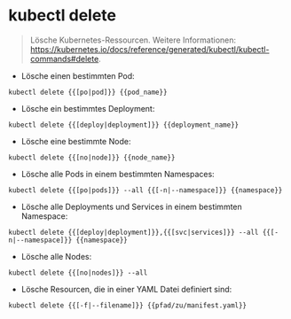 # kubectl delete

> Lösche Kubernetes-Ressourcen.
> Weitere Informationen: <https://kubernetes.io/docs/reference/generated/kubectl/kubectl-commands#delete>.

- Lösche einen bestimmten Pod:

`kubectl delete {{[po|pod]}} {{pod_name}}`

- Lösche ein bestimmtes Deployment:

`kubectl delete {{[deploy|deployment]}} {{deployment_name}}`

- Lösche eine bestimmte Node:

`kubectl delete {{[no|node]}} {{node_name}}`

- Lösche alle Pods in einem bestimmten Namespaces:

`kubectl delete {{[po|pods]}} --all {{[-n|--namespace]}} {{namespace}}`

- Lösche alle Deployments und Services in einem bestimmten Namespace:

`kubectl delete {{[deploy|deployment]}},{{[svc|services]}} --all {{[-n|--namespace]}} {{namespace}}`

- Lösche alle Nodes:

`kubectl delete {{[no|nodes]}} --all`

- Lösche Resourcen, die in einer YAML Datei definiert sind:

`kubectl delete {{[-f|--filename]}} {{pfad/zu/manifest.yaml}}`
